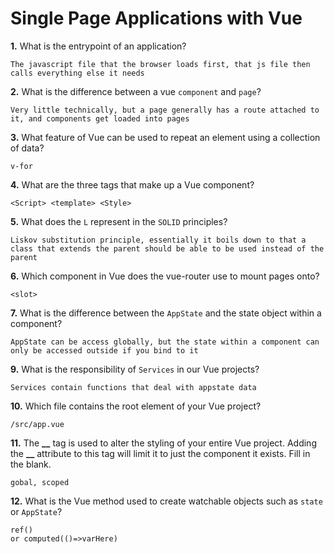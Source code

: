 # Single Page Applications with Vue

**1.** What is the entrypoint of an application?

```
The javascript file that the browser loads first, that js file then calls everything else it needs
```

**2.** What is the difference between a vue `component` and `page`?

```
Very little technically, but a page generally has a route attached to it, and components get loaded into pages
```

**3.** What feature of Vue can be used to repeat an element using a collection of data?

```
v-for
```

**4.** What are the three tags that make up a Vue component?

```
<Script> <template> <Style>
```

**5.** What does the `L` represent in the `SOLID` principles?

```
Liskov substitution principle, essentially it boils down to that a class that extends the parent should be able to be used instead of the parent
```

**6.** Which component in Vue does the vue-router use to mount pages onto?

```
<slot>
```

**7.** What is the difference between the `AppState` and the state object within a component?

```
AppState can be access globally, but the state within a component can only be accessed outside if you bind to it
```

**9.** What is the responsibility of `Services` in our Vue projects?

```
Services contain functions that deal with appstate data
```

**10.** Which file contains the root element of your Vue project?

```
/src/app.vue
```

**11.** The **\_\_** tag is used to alter the styling of your entire Vue project. Adding the **\_\_** attribute to this tag will limit it to just the component it exists. Fill in the blank.

```
gobal, scoped
```

**12.** What is the Vue method used to create watchable objects such as `state` or `AppState`?

```
ref()
or computed(()=>varHere)
```
